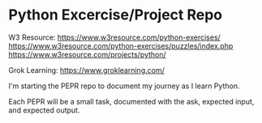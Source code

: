 # Python Excercise/Project Repo

W3 Resource:
https://www.w3resource.com/python-exercises/ 
https://www.w3resource.com/python-exercises/puzzles/index.php
https://www.w3resource.com/projects/python/

Grok Learning: 
https://www.groklearning.com/

I'm starting the PEPR repo to document my journey as I learn Python. 

Each PEPR will be a small task, documented with the ask, expected input, and expected output.